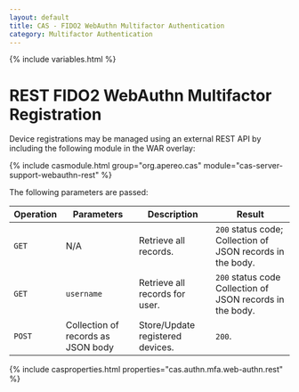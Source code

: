 ```yaml
---
layout: default
title: CAS - FIDO2 WebAuthn Multifactor Authentication
category: Multifactor Authentication
---
```


{% include variables.html %}

# REST FIDO2 WebAuthn Multifactor Registration

Device registrations may be managed using an external REST API by including the following module in the WAR overlay:

{% include casmodule.html group="org.apereo.cas" module="cas-server-support-webauthn-rest" %}

The following parameters are passed:

| Operation        | Parameters      | Description      | Result
|------------------|-----------------|------------------|-----------------------------------------------------
| `GET`            | N/A             | Retrieve all records.     | `200` status code; Collection of JSON records in the body.
| `GET`            | `username`      | Retrieve all records for user.  | `200` status code Collection of JSON records in the body.
| `POST`           | Collection of records as JSON body | Store/Update registered devices. | `200`.

{% include casproperties.html properties="cas.authn.mfa.web-authn.rest" %}
